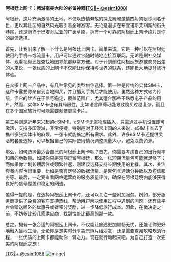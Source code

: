**阿根廷上网卡：畅游南美大陆的必备神器[[TG💪+ @esim1088](https://t.me/s/esim1088)]**

阿根廷，这片充满激情的土地，不仅以热情奔放的探戈舞和激情四射的足球闻名于世，更以其壮丽的自然风光吸引着全球游客。无论是漫步在布宜诺斯艾利斯的街头巷尾，还是徜徉于巴塔哥尼亚的广袤草原，拥有一个可靠的阿根廷上网卡绝对是你的最佳选择。

首先，让我们来了解一下什么是阿根廷上网卡。简单来说，它是一种可以在阿根廷使用的手机卡或流量卡，用户可以通过它随时随地连接互联网，无论是刷社交媒体、观看视频还是查找地图导航都非常方便。对于计划前往阿根廷旅游或商务出差的人来说，一张优质的上网卡不仅能让你保持与世界的联系，还能极大地提升旅行体验。

在众多上网卡产品中，有几种常见的类型供你选择。第一种是传统的实体SIM卡，这种卡需要你亲自到当地购买，并且插入手机后才能使用。虽然这种方式较为传统，但它的优点在于信号稳定，覆盖范围广，尤其适合那些不熟悉电子产品的用户。然而，实体SIM卡也有其局限性，比如语言障碍可能导致购买过程复杂，而且在多个国家旅行时可能需要频繁更换卡片。

第二种则是近年来兴起的eSIM卡。eSIM卡无需物理插入，只需通过手机设置即可激活，支持多国漫游，非常便捷。特别是对于经常出国的人来说，eSIM卡省去了携带多张实体卡的麻烦，一张卡就能搞定所有需求。此外，许多eSIM卡还提供灵活的套餐选择，可以根据自己的实际使用情况调整流量大小，避免浪费资源。

那么，如何选择最适合自己的阿根廷上网卡呢？首先，你需要考虑自己的出行频率和目的地数量。如果你只是短期逗留阿根廷，那么一张短期流量包可能就足够了；而如果你计划长期居住或频繁往返，则建议选择支持长期使用的套餐。其次，关注套餐内容也很重要，比如是否有足够的数据流量、是否包含通话分钟数以及短信服务等。最后，一定要查看网络运营商的服务质量评价，确保在阿根廷境内能够获得良好的信号覆盖和稳定的网速。

值得一提的是，在选择阿根廷上网卡时，还可以关注一些附加服务。例如，部分服务商提供了免费的客户支持热线，帮助用户解决使用过程中遇到的问题；还有些平台会赠送额外的优惠券或者积分奖励，进一步降低旅行成本。因此，在做决定之前，不妨多比较几家供应商，找到性价比最高的那一款。

总之，拥有一张合适的阿根廷上网卡，不仅能让旅途更加顺畅无忧，还能让你更好地融入当地生活。无论你是想实时分享美景照片给朋友，还是需要查阅攻略规划行程，一张优质的上网卡都能助你一臂之力。现在就行动起来吧，为自己打造一次完美的阿根廷之旅！

[[TG💪+ @esim1088](https://t.me/s/esim1088) ![Image](https://i.postimg.cc/4NQfJmqS/Snipaste-2025-05-13-00-14-12.png)]